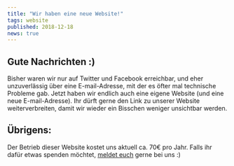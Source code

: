 ```yaml
---
title: "Wir haben eine neue Website!"
tags: website
published: 2018-12-18
news: true
---
```


## Gute Nachrichten :)

Bisher waren wir nur auf Twitter und Facebook erreichbar, und eher unzuverlässig über eine E-mail-Adresse, mit der es öfter mal technische Probleme gab. Jetzt haben wir endlich auch eine eigene Website (und eine neue E-mail-Adresse). Ihr dürft gerne den Link zu unserer Website weiterverbreiten, damit wir wieder ein Bisschen weniger unsichtbar werden.

## Übrigens:

Der Betrieb dieser Website kostet uns aktuell ca. 70€ pro Jahr. Falls ihr dafür etwas spenden möchtet, [meldet euch](/kontakt/) gerne bei uns :)
